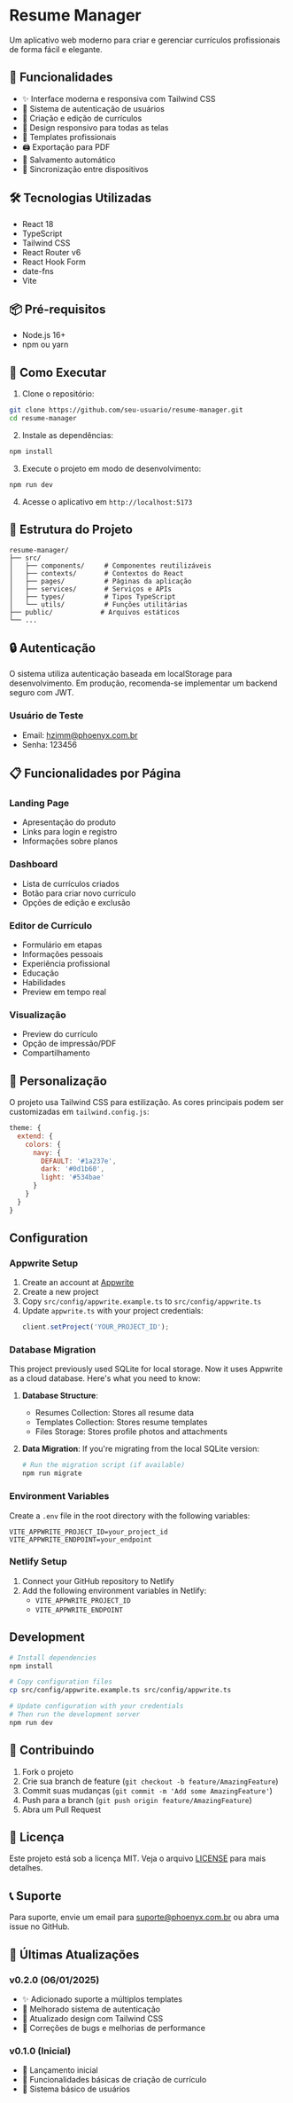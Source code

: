 # Resume Manager

Um aplicativo web moderno para criar e gerenciar currículos profissionais de forma fácil e elegante.

## 🚀 Funcionalidades

- ✨ Interface moderna e responsiva com Tailwind CSS
- 🔐 Sistema de autenticação de usuários
- 📝 Criação e edição de currículos
- 📱 Design responsivo para todas as telas
- 🎨 Templates profissionais
- 🖨️ Exportação para PDF
- 💾 Salvamento automático
- 🔄 Sincronização entre dispositivos

## 🛠️ Tecnologias Utilizadas

- React 18
- TypeScript
- Tailwind CSS
- React Router v6
- React Hook Form
- date-fns
- Vite

## 📦 Pré-requisitos

- Node.js 16+
- npm ou yarn

## 🚀 Como Executar

1. Clone o repositório:
```bash
git clone https://github.com/seu-usuario/resume-manager.git
cd resume-manager
```

2. Instale as dependências:
```bash
npm install
```

3. Execute o projeto em modo de desenvolvimento:
```bash
npm run dev
```

4. Acesse o aplicativo em `http://localhost:5173`

## 📝 Estrutura do Projeto

```
resume-manager/
├── src/
│   ├── components/     # Componentes reutilizáveis
│   ├── contexts/       # Contextos do React
│   ├── pages/          # Páginas da aplicação
│   ├── services/       # Serviços e APIs
│   ├── types/          # Tipos TypeScript
│   └── utils/          # Funções utilitárias
├── public/            # Arquivos estáticos
└── ...
```

## 🔒 Autenticação

O sistema utiliza autenticação baseada em localStorage para desenvolvimento. Em produção, recomenda-se implementar um backend seguro com JWT.

### Usuário de Teste
- Email: hzimm@phoenyx.com.br
- Senha: 123456

## 📋 Funcionalidades por Página

### Landing Page
- Apresentação do produto
- Links para login e registro
- Informações sobre planos

### Dashboard
- Lista de currículos criados
- Botão para criar novo currículo
- Opções de edição e exclusão

### Editor de Currículo
- Formulário em etapas
- Informações pessoais
- Experiência profissional
- Educação
- Habilidades
- Preview em tempo real

### Visualização
- Preview do currículo
- Opção de impressão/PDF
- Compartilhamento

## 🎨 Personalização

O projeto usa Tailwind CSS para estilização. As cores principais podem ser customizadas em `tailwind.config.js`:

```javascript
theme: {
  extend: {
    colors: {
      navy: {
        DEFAULT: '#1a237e',
        dark: '#0d1b60',
        light: '#534bae'
      }
    }
  }
}
```

## Configuration

### Appwrite Setup
1. Create an account at [Appwrite](https://appwrite.io/)
2. Create a new project
3. Copy `src/config/appwrite.example.ts` to `src/config/appwrite.ts`
4. Update `appwrite.ts` with your project credentials:
   ```typescript
   client.setProject('YOUR_PROJECT_ID');
   ```

### Database Migration
This project previously used SQLite for local storage. Now it uses Appwrite as a cloud database. Here's what you need to know:

1. **Database Structure**:
   - Resumes Collection: Stores all resume data
   - Templates Collection: Stores resume templates
   - Files Storage: Stores profile photos and attachments

2. **Data Migration**:
   If you're migrating from the local SQLite version:
   ```bash
   # Run the migration script (if available)
   npm run migrate
   ```

### Environment Variables
Create a `.env` file in the root directory with the following variables:
```env
VITE_APPWRITE_PROJECT_ID=your_project_id
VITE_APPWRITE_ENDPOINT=your_endpoint
```

### Netlify Setup
1. Connect your GitHub repository to Netlify
2. Add the following environment variables in Netlify:
   - `VITE_APPWRITE_PROJECT_ID`
   - `VITE_APPWRITE_ENDPOINT`

## Development
```bash
# Install dependencies
npm install

# Copy configuration files
cp src/config/appwrite.example.ts src/config/appwrite.ts

# Update configuration with your credentials
# Then run the development server
npm run dev
```

## 🤝 Contribuindo

1. Fork o projeto
2. Crie sua branch de feature (`git checkout -b feature/AmazingFeature`)
3. Commit suas mudanças (`git commit -m 'Add some AmazingFeature'`)
4. Push para a branch (`git push origin feature/AmazingFeature`)
5. Abra um Pull Request

## 📄 Licença

Este projeto está sob a licença MIT. Veja o arquivo [LICENSE](LICENSE) para mais detalhes.

## 📞 Suporte

Para suporte, envie um email para suporte@phoenyx.com.br ou abra uma issue no GitHub.

## 🔄 Últimas Atualizações

### v0.2.0 (06/01/2025)
- ✨ Adicionado suporte a múltiplos templates
- 🔐 Melhorado sistema de autenticação
- 🎨 Atualizado design com Tailwind CSS
- 🐛 Correções de bugs e melhorias de performance

### v0.1.0 (Inicial)
- 🚀 Lançamento inicial
- 📝 Funcionalidades básicas de criação de currículo
- 👤 Sistema básico de usuários
